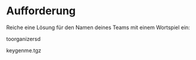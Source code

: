 # Aufforderung
Reiche eine Lösung für den Namen deines Teams mit einem Wortspiel ein:

toorganizersd

keygenme.tgz
